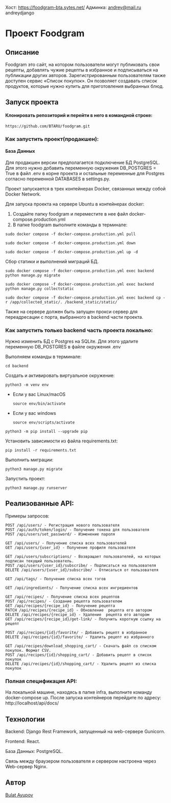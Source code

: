Хост: https://foodgram-bta.sytes.net/
Админка: andrey@mail.ru andreydjango

#  Проект Foodgram

## Описание

Foodgram это сайт, на котором пользователи могут публиковать свои рецепты, добавлять чужие рецепты в избранное и
подписываться на публикации других авторов.
Зарегистрированным пользователям также доступен сервис «Список покупок». Он позволяет создавать список продуктов,
которые нужно купить для приготовления выбранных блюд.

## Запуск проекта

#### Клонировать репозиторий и перейти в него в командной строке:

```
https://github.com/BTARU/foodgram.git
```

### Как запустить проект(продакшен):

#### База Данных

Для продакшен версии предполагается подключение БД PostgreSQL. Для этого нужно добавить переменную окружения DB_POSTGRES = True в файл .env в корне проекта и остальные переменные для Postgres согласно переменной DATABASES в settings.py.

Проект запускается в трех контейнерах Docker, связанных между собой Docker Network.

Для запуска проекта на сервере Ubuntu в контейнерах docker:
1) Создайте папку foodgram и переместите в нее файл docker-compose.production.yml
2) В папке foodgram выполните команды в терминале:

```
sudo docker compose -f docker-compose.production.yml pull
```

```
sudo docker compose -f docker-compose.production.yml down
```

```
sudo docker compose -f docker-compose.production.yml up -d
```

Сбор статики и выполнений миграций БД.

```
sudo docker compose -f docker-compose.production.yml exec backend python manage.py migrate
```

```
sudo docker compose -f docker-compose.production.yml exec backend python manage.py collectstatic
```

```
sudo docker compose -f docker-compose.production.yml exec backend cp -r /app/collected_static/. /backend_static/static/
```

Также на сервере должен быть запущен прокси сервер для переадресации с порта, выбранного в backend части проекта.

### Как запустить только backend часть проекта локально:

Нужно изменить БД с Postgres на SQLite. Для этого удалите переменную DB_POSTGRES в файле окружения .env

Выполняем команды в терминале:

```
cd backend
```

Cоздать и активировать виртуальное окружение:

```
python3 -m venv env
```

* Если у вас Linux/macOS

    ```
    source env/bin/activate
    ```

* Если у вас windows

    ```
    source env/scripts/activate
    ```

```
python3 -m pip install --upgrade pip
```

Установить зависимости из файла requirements.txt:

```
pip install -r requirements.txt
```

Выполнить миграции:

```
python3 manage.py migrate
```

Запустить проект:

```
python3 manage.py runserver
```

## Реализованные API:
Примеры запросов:

```
POST /api/users/ - Регистрация нового пользователя
POST /api/auth/token/login/ - Получение токена для пользователя
POST /api/users/set_password/ - Изменение пароля

GET /api/users/ - Получение списка всех пользователей
GET /api/users/{user_id} - Получение профиля пользователя

GET /api/users/subscriptions/ - Возвращает пользователей, на которых подписан текущий пользователь.
POST /api/users/{user_id}/subscribe/ - Подписаться на пользователя
DELETE /api/users/{user_id}/subscribe/ - Отписаться от пользователя

GET /api/tags/ - Получение списка всех тэгов

GET /api/ingredients/ - Получение списка всех ингредиентов

GET /api/recipes/ - Получение списка всех рецептов
POST /api/recipes/ - Создание рецепта пользователем
GET /api/recipes/{recipe_id} - Получение рецепта
PATCH /api/recipes/{recipe_id} - Обновление  рецепта его автором
DELETE /api/recipes/{recipe_id} - Удаление  рецепта его автором
GET /api/recipes/{recipe_id}/get-link/ - Получить короткую ссылку на рецепт

POST /api/recipes/{id}/favorite/ - Добавить рецепт в избранное
DELETE /api/recipes/{id}/favorite/ - Удалить рецепт из избранного

GET /api/recipes/download_shopping_cart/ - Скачать файл со списком покупок. Формат CSV.
POST /api/recipes/{id}/shopping_cart/ - Добавить рецепт в список покупок
DELETE /api/recipes/{id}/shopping_cart/ - Удалить рецепт из списка покупок
```

### Полная спецификация API:

На локальной машине, находясь в папке infra, выполните команду docker-compose up.
После запуска контейнеров перейдите по адресу: http://localhost/api/docs/

## Технологии

Backend: Django Rest Framework, запущенный на web-сервере Gunicorn.

Frontend: React.

База Данных: PostgreSQL.

Связь между браузером пользователя и сервером настроена через Web-сервер Nginx.

## Автор

[Bulat Ayupov](https://github.com/BTARU)